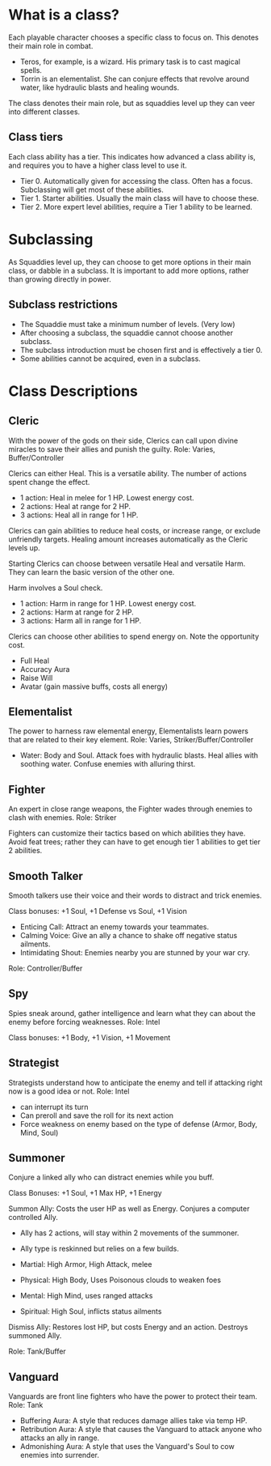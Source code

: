 # What is a class?
Each playable character chooses a specific class to focus on. This denotes their main role in combat.

- Teros, for example, is a wizard. His primary task is to cast magical spells.
- Torrin is an elementalist. She can conjure effects that revolve around water, like hydraulic blasts and healing wounds.

The class denotes their main role, but as squaddies level up they can veer into different classes.

## Class tiers
Each class ability has a tier. This indicates how advanced a class ability is, and requires you to have a higher class level to use it.

- Tier 0. Automatically given for accessing the class. Often has a focus. Subclassing will get most of these abilities.
- Tier 1. Starter abilities. Usually the main class will have to choose these.
- Tier 2. More expert level abilities, require a Tier 1 ability to be learned.

# Subclassing
As Squaddies level up, they can choose to get more options in their main class, or dabble in a subclass.
It is important to add more options, rather than growing directly in power.

## Subclass restrictions
- The Squaddie must take a minimum number of levels. (Very low)
- After choosing a subclass, the squaddie cannot choose another subclass.
- The subclass introduction must be chosen first and is effectively a tier 0.
- Some abilities cannot be acquired, even in a subclass.

# Class Descriptions
## Cleric
With the power of the gods on their side, Clerics can call upon divine miracles to save their allies and punish the guilty.
Role: Varies, Buffer/Controller

Clerics can either Heal. This is a versatile ability. The number of actions spent change the effect.
- 1 action: Heal in melee for 1 HP. Lowest energy cost.
- 2 actions: Heal at range for 2 HP.
- 3 actions: Heal all in range for 1 HP.

Clerics can gain abilities to reduce heal costs, or increase range, or exclude unfriendly targets.
Healing amount increases automatically as the Cleric levels up.

Starting Clerics can choose between versatile Heal and versatile Harm. They can learn the basic version of the other one.

Harm involves a Soul check.
- 1 action: Harm in range for 1 HP. Lowest energy cost.
- 2 actions: Harm at range for 2 HP.
- 3 actions: Harm all in range for 1 HP.

Clerics can choose other abilities to spend energy on. Note the opportunity cost.
- Full Heal
- Accuracy Aura
- Raise Will
- Avatar (gain massive buffs, costs all energy)

## Elementalist
The power to harness raw elemental energy, Elementalists learn powers that are related to their key element.
Role: Varies, Striker/Buffer/Controller

- Water: Body and Soul. Attack foes with hydraulic blasts. Heal allies with soothing water. Confuse enemies with alluring thirst.

## Fighter
An expert in close range weapons, the Fighter wades through enemies to clash with enemies.
Role: Striker

Fighters can customize their tactics based on which abilities they have.
Avoid feat trees; rather they can have to get enough tier 1 abilities to get tier 2 abilities.

## Smooth Talker
Smooth talkers use their voice and their words to distract and trick enemies.

Class bonuses: +1 Soul, +1 Defense vs Soul, +1 Vision

- Enticing Call: Attract an enemy towards your teammates.
- Calming Voice: Give an ally a chance to shake off negative status ailments.
- Intimidating Shout: Enemies nearby you are stunned by your war cry.

Role: Controller/Buffer

## Spy
Spies sneak around, gather intelligence and learn what they can about the enemy before forcing weaknesses.
Role: Intel

Class bonuses: +1 Body, +1 Vision, +1 Movement

## Strategist
Strategists understand how to anticipate the enemy and tell if attacking right now is a good idea or not.
Role: Intel

- can interrupt its turn
- Can preroll and save the roll for its next action
- Force weakness on enemy based on the type of defense (Armor, Body, Mind, Soul)

## Summoner
Conjure a linked ally who can distract enemies while you buff.

Class Bonuses: +1 Soul, +1 Max HP, +1 Energy

Summon Ally: Costs the user HP as well as Energy. Conjures a computer controlled Ally.
- Ally has 2 actions, will stay within 2 movements of the summoner.
- Ally type is reskinned but relies on a few builds.

- Martial: High Armor, High Attack, melee
- Physical: High Body, Uses Poisonous clouds to weaken foes
- Mental: High Mind, uses ranged attacks
- Spiritual: High Soul, inflicts status ailments

Dismiss Ally: Restores lost HP, but costs Energy and an action. Destroys summoned Ally.

Role: Tank/Buffer

## Vanguard
Vanguards are front line fighters who have the power to protect their team.
Role: Tank

- Buffering Aura: A style that reduces damage allies take via temp HP.
- Retribution Aura: A style that causes the Vanguard to attack anyone who attacks an ally in range.
- Admonishing Aura: A style that uses the Vanguard's Soul to cow enemies into surrender.

